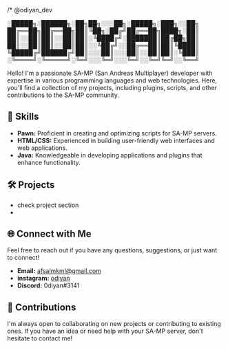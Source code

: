 /*
     @odiyan_dev

░█████╗░██████╗░██╗██╗░░░██╗░█████╗░███╗░░██╗
██╔══██╗██╔══██╗██║╚██╗░██╔╝██╔══██╗████╗░██║
██║░░██║██║░░██║██║░╚████╔╝░███████║██╔██╗██║
██║░░██║██║░░██║██║░░╚██╔╝░░██╔══██║██║╚████║
╚█████╔╝██████╔╝██║░░░██║░░░██║░░██║██║░╚███║
░╚════╝░╚═════╝░╚═╝░░░╚═╝░░░╚═╝░░╚═╝╚═╝░░╚══╝

Hello! I'm a passionate SA-MP (San Andreas Multiplayer) developer with expertise in various programming languages and web technologies. Here, you'll find a collection of my projects, including plugins, scripts, and other contributions to the SA-MP community.

## 🌟 Skills

- **Pawn:** Proficient in creating and optimizing scripts for SA-MP servers.
- **HTML/CSS:** Experienced in building user-friendly web interfaces and web applications.
- **Java:** Knowledgeable in developing applications and plugins that enhance functionality.

## 🛠️ Projects

- check project section
- 
## 🌐 Connect with Me

Feel free to reach out if you have any questions, suggestions, or just want to connect!

- **Email:** [afsalmkml@gmail.com](mailto:afsalmkml@gmail.com)
- **instagram:** [odiyan](https://www.instagram.com/_odiyan._?utm_source=ig_web_button_share_sheet&igsh=ZDNlZDc0MzIxNw==)
- **Discord:** 0diyan#3141

## 🚀 Contributions

I'm always open to collaborating on new projects or contributing to existing ones. If you have an idea or need help with your SA-MP server, don't hesitate to contact me!


